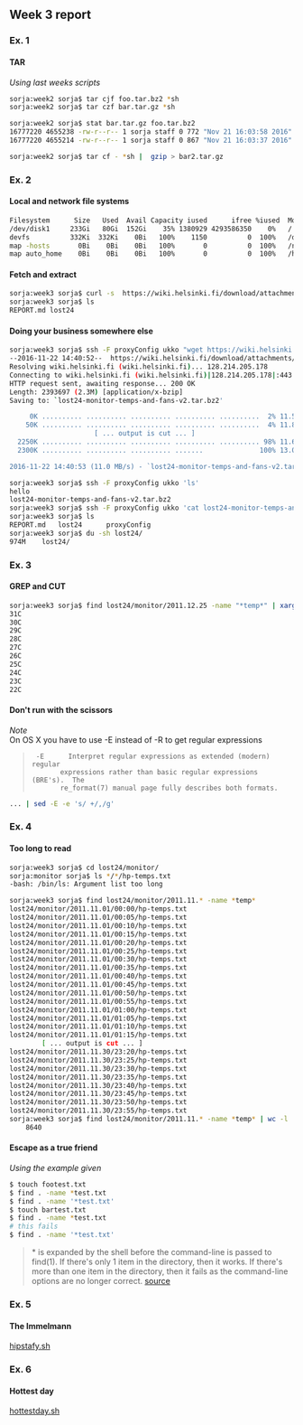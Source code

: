 Week 3 report
---

### Ex. 1
#### TAR
_Using last weeks scripts_
```bash
sorja:week2 sorja$ tar cjf foo.tar.bz2 *sh
sorja:week2 sorja$ tar czf bar.tar.gz *sh

sorja:week2 sorja$ stat bar.tar.gz foo.tar.bz2
16777220 4655238 -rw-r--r-- 1 sorja staff 0 772 "Nov 21 16:03:58 2016" "Nov 21 16:03:58 2016" "Nov 21 16:03:58 2016" "Nov 21 16:03:58 2016" 4096 8 0 bar.tar.gz
16777220 4655214 -rw-r--r-- 1 sorja staff 0 867 "Nov 21 16:03:37 2016" "Nov 21 16:03:31 2016" "Nov 21 16:03:31 2016" "Nov 21 16:03:31 2016" 4096 8 0 foo.tar.bz2
```

```bash
sorja:week2 sorja$ tar cf - *sh |  gzip > bar2.tar.gz
```

### Ex. 2
#### Local and network file systems
```bash
Filesystem      Size   Used  Avail Capacity iused      ifree %iused  Mounted on
/dev/disk1     233Gi   80Gi  152Gi    35% 1380929 4293586350    0%   /
devfs          332Ki  332Ki    0Bi   100%    1150          0  100%   /dev
map -hosts       0Bi    0Bi    0Bi   100%       0          0  100%   /net
map auto_home    0Bi    0Bi    0Bi   100%       0          0  100%   /home
```

#### Fetch and extract
```bash
sorja:week3 sorja$ curl -s  https://wiki.helsinki.fi/download/attachments/124126879/lost24-monitor-temps-and-fans-v2.tar.bz2 | tar xj
sorja:week3 sorja$ ls
REPORT.md lost24
```

#### Doing your business somewhere else
```bash
sorja:week3 sorja$ ssh -F proxyConfig ukko "wget https://wiki.helsinki.fi/download/attachments/124126879/lost24-monitor-temps-and-fans-v2.tar.bz2"
--2016-11-22 14:40:52--  https://wiki.helsinki.fi/download/attachments/124126879/lost24-monitor-temps-and-fans-v2.tar.bz2
Resolving wiki.helsinki.fi (wiki.helsinki.fi)... 128.214.205.178
Connecting to wiki.helsinki.fi (wiki.helsinki.fi)|128.214.205.178|:443... connected.
HTTP request sent, awaiting response... 200 OK
Length: 2393697 (2.3M) [application/x-bzip]
Saving to: `lost24-monitor-temps-and-fans-v2.tar.bz2'

     0K .......... .......... .......... .......... ..........  2% 11.5M 0s
    50K .......... .......... .......... .......... ..........  4% 11.8M 0s
                     [ ... output is cut ... ] 
  2250K .......... .......... .......... .......... .......... 98% 11.6M 0s
  2300K .......... .......... .......... .......              100% 13.0M=0.2s

2016-11-22 14:40:53 (11.0 MB/s) - `lost24-monitor-temps-and-fans-v2.tar.bz2' saved [2393697/2393697]

sorja:week3 sorja$ ssh -F proxyConfig ukko 'ls'
hello
lost24-monitor-temps-and-fans-v2.tar.bz2
sorja:week3 sorja$ ssh -F proxyConfig ukko 'cat lost24-monitor-temps-and-fans-v2.tar.bz2' | tar xj -
sorja:week3 sorja$ ls
REPORT.md   lost24      proxyConfig
sorja:week3 sorja$ du -sh lost24/
974M	lost24/
```

### Ex. 3
#### GREP and CUT
```bash
sorja:week3 sorja$ find lost24/monitor/2011.12.25 -name "*temp*" | xargs grep PROCESSOR_ZON | cut -d ' ' -f16 | cut -d '/' -f1 | sort | uniq | tail -r
31C
30C
29C
28C
27C
26C
25C
24C
23C
22C
```

#### Don't run with the scissors
_Note_  
On OS X you have to use -E instead of -R to get regular expressions
>      -E      Interpret regular expressions as extended (modern) regular
>	         expressions rather than basic regular expressions (BRE's).  The
>	         re_format(7) manual page fully describes both formats.

```bash
... | sed -E -e 's/ +/,/g'
```

### Ex. 4
#### Too long to read
```bash
sorja:week3 sorja$ cd lost24/monitor/
sorja:monitor sorja$ ls */*/hp-temps.txt
-bash: /bin/ls: Argument list too long
```

```bash
sorja:week3 sorja$ find lost24/monitor/2011.11.* -name *temp*
lost24/monitor/2011.11.01/00:00/hp-temps.txt
lost24/monitor/2011.11.01/00:05/hp-temps.txt
lost24/monitor/2011.11.01/00:10/hp-temps.txt
lost24/monitor/2011.11.01/00:15/hp-temps.txt
lost24/monitor/2011.11.01/00:20/hp-temps.txt
lost24/monitor/2011.11.01/00:25/hp-temps.txt
lost24/monitor/2011.11.01/00:30/hp-temps.txt
lost24/monitor/2011.11.01/00:35/hp-temps.txt
lost24/monitor/2011.11.01/00:40/hp-temps.txt
lost24/monitor/2011.11.01/00:45/hp-temps.txt
lost24/monitor/2011.11.01/00:50/hp-temps.txt
lost24/monitor/2011.11.01/00:55/hp-temps.txt
lost24/monitor/2011.11.01/01:00/hp-temps.txt
lost24/monitor/2011.11.01/01:05/hp-temps.txt
lost24/monitor/2011.11.01/01:10/hp-temps.txt
lost24/monitor/2011.11.01/01:15/hp-temps.txt
        [ ... output is cut ... ] 
lost24/monitor/2011.11.30/23:20/hp-temps.txt
lost24/monitor/2011.11.30/23:25/hp-temps.txt
lost24/monitor/2011.11.30/23:30/hp-temps.txt
lost24/monitor/2011.11.30/23:35/hp-temps.txt
lost24/monitor/2011.11.30/23:40/hp-temps.txt
lost24/monitor/2011.11.30/23:45/hp-temps.txt
lost24/monitor/2011.11.30/23:50/hp-temps.txt
lost24/monitor/2011.11.30/23:55/hp-temps.txt
sorja:week3 sorja$ find lost24/monitor/2011.11.* -name *temp* | wc -l
    8640
```
#### Escape as a true friend
_Using the example given_
```bash
$ touch footest.txt
$ find . -name *test.txt
$ find . -name '*test.txt'
$ touch bartest.txt
$ find . -name *test.txt
# this fails
$ find . -name '*test.txt'
```
>\* is expanded by the shell before the command-line is passed to find(1). If there's only 1 item in the directory, then it works. If there's more than one item in the directory, then it fails as the command-line options are no longer correct.
>[source](https://forums.freebsd.org/threads/29885/)

### Ex. 5
#### The Immelmann
[hipstafy.sh](hipstafy.sh)

### Ex. 6
#### Hottest day
[hottestday.sh](hottestday.sh)
